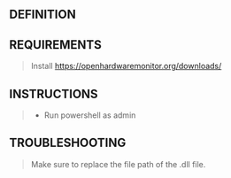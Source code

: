 ## DEFINITION
>

## REQUIREMENTS
> Install https://openhardwaremonitor.org/downloads/

## INSTRUCTIONS
> - Run powershell as admin

## TROUBLESHOOTING
> Make sure to replace the file path of the .dll file.
